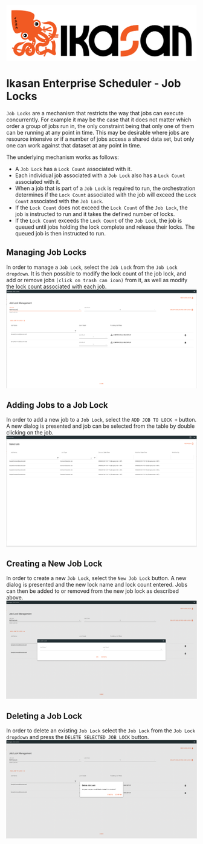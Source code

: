 ![IKASAN](../../../../developer/docs/quickstart-images/Ikasan-title-transparent.png)

# Ikasan Enterprise Scheduler - Job Locks
`Job Locks` are a mechanism that restricts the way that jobs can execute concurrently. For example it may be the case
that it does not matter which order a group of jobs run in, the only constraint being that only one of them can be running 
at any point in time. This may be desirable where jobs are resource intensive or if a number of jobs access a shared data
set, but only one can work against that dataset at any point in time.

The underlying mechanism works as follows:
- A `Job Lock` has a `Lock Count` associated with it.
- Each individual job associated with a `Job Lock` also has a `Lock Count` associated with it.
- When a job that is part of a `Job Lock` is required to run, the orchestration determines if the `Lock Count` associated with the job will exceed the `Lock Count` associated with the `Job Lock`.
- If the `Lock Count` does not exceed the `Lock Count` of the `Job Lock`, the job is instructed to run and it takes the defined number of locks.
- If the `Lock Count` exceeds the `Lock Count` of the `Job Lock`, the job is queued until jobs holding the lock complete and release their locks. The queued job is then instructed to run.

## Managing Job Locks
In order to manage a `Job Lock`, select the `Job Lock` from the `Job Lock dropdown`. It is then possible to modify the lock count
of the job lock, and add or remove jobs `(click on trash can icon)` from it, as well as modify the lock count associated with each job.
![img.png](../../../images/managing-job-locks.png)

## Adding Jobs to a Job Lock
In order to add a new job to a `Job Lock`, select the `ADD JOB TO LOCK +` button. A new dialog is presented and job can be
selected from the table by double clicking on the job. 
![img.png](../../../images/select-job-to-add-to-lock.png)

## Creating a New Job Lock
In order to create a new `Job Lock`, select the `New Job Lock` button. A new dialog is presented and the new lock name and lock count entered.
Jobs can then be added to or removed from the new job lock as described above. 
![img.png](../../../images/new-job-lock.png)

## Deleting a Job Lock
In order to delete an existing `Job Lock` select the `Job Lock` from the `Job Lock dropdown` and press the `DELETE SELECTED JOB LOCK` button.
![img.png](../../../images/delete-job-lock.png)